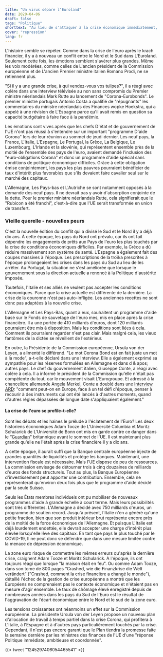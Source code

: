 ```yaml
---
title: "Un virus sépare l'Euroland"
date: 2020-04-06
draft: false
tags: "Politique"
shorttext: "Au lieu de s'attaquer à la crise économique immédiatement, de manière ambitieuse et coordonnée, des combats à haut risque ont lieu en Euroland."
cover: "repression"
lang: fr
---
```


L'histoire semble se répéter. Comme dans la crise de l'euro après le krach financier, il y a à nouveau un conflit entre le Nord et le Sud dans L'Euroland. Seulement cette fois, les émotions semblent s'avérer plus grandes. Même les voix modérées, comme celles de L'ancien président de la Commission européenne et de L'ancien Premier ministre italien Romano Prodi, ne se retiennent plus.

"Si il y a une grande crise, à qui vendez-vous vos tulipes?", il a réagi avec colère dans une interview télévisée au non sans compromis du Premier ministre néerlandais Mark Rutte au lancement de "Corona-Eurobonds". Le premier ministre portugais Antonio Costa a qualifié de "répugnants" les commentaires du ministre néerlandais des Finances wopke Hoekstra, qui a appelé à une révision de L'Espagne parce qu'il avait remis en question sa capacité budgétaire à faire face à la pandémie.

Les émotions sont vives après que les chefs D'état et de gouvernement de l'UE n'ont pas réussi à s'entendre sur un important "programme D'aide Corona" lors de leur réunion au sommet de jeudi dernier. Les neuf pays, la France, L'Italie, L'Espagne, Le Portugal, la Grèce, La Belgique, Le Luxembourg, L'Irlande et la slovénie, qui représentent ensemble près de la moitié de l'ensemble des pays de l'euro, avaient demandé l'inclusion des "euro-obligations Corona" et donc un programme d'aide spécial sans conditions de politique économique difficiles. Grâce à cette obligation émise conjointement, les pays les plus pauvres pourraient bénéficier de taux d'intérêt plus favorables que s'ils devaient faire cavalier seul sur le marché des capitaux.

L'Allemagne, Les Pays-bas et L'Autriche se sont notamment opposés à la demande des neuf pays. Il ne devrait pas y avoir d'absorption conjointe de la dette. Pour le premier ministre néerlandais Rutte, cela signifierait que le "Rubicon a été franchi", c'est-à-dire que l'UE serait transformée en union de transfert.

### Vieille querelle - nouvelles peurs

C'est la nouvelle édition du conflit qui a divisé le Sud et le Nord il y a déjà dix ans. À cette époque, les pays du Nord ont prévalu, car ils ont fait dépendre les engagements de prêts aux Pays de l'euro les plus touchés par la crise de conditions économiques difficiles. Par exemple, la Grèce a dû réduire massivement son système de santé. L'Espagne a également fait des coupes massives à l'époque. Les prescriptions de la troïka prescrites à l'époque prolongeaient les crises dans les pays du Sud au lieu de les arrêter. Au Portugal, la situation ne s'est améliorée que lorsque le gouvernement sous la direction actuelle a renoncé à la Politique d'austérité imposée.

Toutefois, l'Italie et ses alliés ne veulent pas accepter les conditions économiques. Parce que la crise actuelle est différente de la dernière. La crise de la couronne n'est pas auto-infligée. Les anciennes recettes ne sont donc pas adaptées à la nouvelle crise.

L'Allemagne et Les Pays-Bas, quant à eux, souhaitent un programme d'aide basé sur le Fonds de sauvetage de l'euro mes, mis en place après la crise financière. Il a une portée de 410 milliards d'euros, dont 120 milliards pourraient être mis à disposition. Mais les conditions sont liées à cela. Comment ils pourraient regarder n'est pas clair. Mais malgré cela, les vieux fantômes de la dictée se réveillent de l'extérieur.

En outre, la Présidente de la Commission européenne, Ursula von der Leyen, a alimenté le différend. "Le mot Corona Bond est en fait juste un mot à la mode", a-t-elle déclaré dans une Interview. Elle a également exprimé sa sympathie pour les réserves formulées en Allemagne et dans d & apos; autres pays. Le chef du gouvernement italien, Giuseppe Conte, a réagi avec colère à cela. Il a informé le président de la Commission qu'elle n'était pas compétente du tout, car le mouvement visait L'Eurogroupe. Et adressé à la chancelière allemande Angela Merkel, Conte a doublé dans une [Interview ARD](https://www.tagesschau.de/ausland/conte-corona-101.html "Ein Notfall, der alle betrifft"): "comment peut-on en Europe, face à un tel défi d'époque, penser à recourir à des instruments qui ont été lancés à d'autres moments, quand d'autres règles dépassées de longue date s'appliquaient également."

#### La crise de l'euro se profile-t-elle?

Sont les débats et les haines le prélude à l'éclatement de l'Euro? Les deux historiens économiques Adam Tooze de L'Université Columbia et Moritz Schularick de L'Université de Bonn ont mis en garde contre ce danger dans le “[Guardian](https://www.theguardian.com/commentisfree/2020/mar/25/shock-coronavirus-split-europe-nations-share-burden "The shock of coronavirus could split Europe – unless nations share the burden")" britannique avant le sommet de l'UE. Il est maintenant plus grande qu'elle ne l'était après la crise financière il y a dix ans.

A cette époque, il aurait suffi que la Banque centrale européenne injecte de grandes quantités de liquidités et protège les banques. Maintenant, une intervention fiscale est nécessaire. Mais l'UE dispose de peu de ressources. La commission envisage de détourner trois à cinq douzaines de milliards d'euros des fonds structurels. Tout au plus, la Banque Européenne d'investissement peut apporter une contribution. Ensemble, cela ne représenterait qu'environ deux fois plus que le programme d'aide décidé par la seule Suisse.

Seuls les États membres individuels ont pu mobiliser de nouveaux programmes d'aide à grande échelle à court terme. Mais leurs possibilités sont très différentes. L'Allemagne a décidé avec 750 milliards d'euros, un programme de soutien record. Jusqu'à présent, l'Italie n'en a généré qu'une petite fraction, bien que son produit intérieur brut représente encore près de la moitié de la force économique de l'Allemagne. Et puisque L'Italie est déjà lourdement endettée, elle devrait accepter une charge d'intérêt plus élevée lorsqu'elle lève des capitaux. En tant que pays le plus touché par le COVID-19, Il ne peut donc se défendre que dans une mesure limitée contre la menace de dépression économique.

La zone euro risque de commettre les mêmes erreurs qu'après la dernière crise, craignent Adam Tooze et Moritz Schularick. À l'époque, ils ont toujours réagi que lorsque "la maison était en feu". Ou comme Adam Tooze, dans son tome de 800 pages “Crashed, wie die Finanzkrise die Welt verändert” ("Crashed, comment la crise financière a changé le monde"), détaillé l'échec de la gestion de crise européenne a montré que les Européens ne comprenaient pas le contexte économique et n'étaient pas en mesure d'agir ensemble. Le taux de chômage élevé enregistré depuis de nombreuses années dans les pays du Sud de l'Euro est le résultat de l'aggravation de l'écart économique entre le Nord et le sud de la zone euro.

Les tensions croissantes ont néanmoins un effet sur la Commission européenne. La présidente Ursula von der Leyen propose un nouveau plan d'allocation de travail à temps partiel dans la crise Corona, qui profitera à L'Italie, à l'Espagne et à d'autres pays particulièrement touchés par la crise. Cependant, il n'est pas encore garanti que le Plan tiendra la promesse faite la semaine dernière par les ministres des finances de l'UE d'une "réponse Politique immédiate, ambitieuse et coordonnée".

{{< tweet "1245297406054465541" >}}
